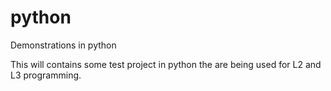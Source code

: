 # python
Demonstrations in python

This will contains some test project in python the are being used for L2 and L3 programming.
